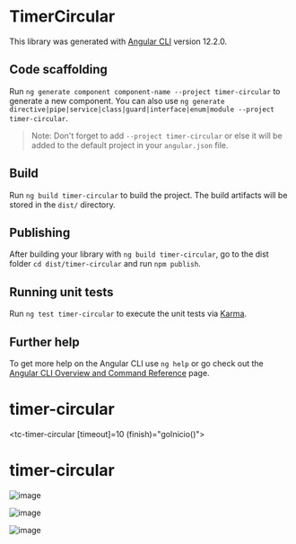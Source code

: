 # TimerCircular

This library was generated with [Angular CLI](https://github.com/angular/angular-cli) version 12.2.0.

## Code scaffolding

Run `ng generate component component-name --project timer-circular` to generate a new component. You can also use `ng generate directive|pipe|service|class|guard|interface|enum|module --project timer-circular`.
> Note: Don't forget to add `--project timer-circular` or else it will be added to the default project in your `angular.json` file. 

## Build

Run `ng build timer-circular` to build the project. The build artifacts will be stored in the `dist/` directory.

## Publishing

After building your library with `ng build timer-circular`, go to the dist folder `cd dist/timer-circular` and run `npm publish`.

## Running unit tests

Run `ng test timer-circular` to execute the unit tests via [Karma](https://karma-runner.github.io).

## Further help

To get more help on the Angular CLI use `ng help` or go check out the [Angular CLI Overview and Command Reference](https://angular.io/cli) page.
# timer-circular

<tc-timer-circular 
  [timeout]=10 
  (finish)="goInicio()">
</tc-timer-circular>

# timer-circular
![image](https://user-images.githubusercontent.com/3373884/138824920-145f8928-4348-4f76-89e8-3c65eb75b4a8.png)

![image](https://user-images.githubusercontent.com/3373884/138824977-e9444197-a1fb-4570-a81a-55451aecd509.png)

![image](https://user-images.githubusercontent.com/3373884/138824686-58a56682-5322-44ea-8117-5c448470d66f.png)
